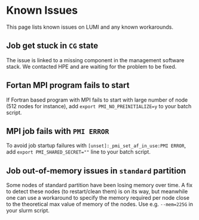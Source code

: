 <!-- ---
hide:
  - navigation
--- -->

# Known Issues

This page lists known issues on LUMI and any known workarounds.

## Job get stuck in `CG` state

The issue is linked to a missing component in the management software stack. 
We contacted HPE and are waiting for the problem to be fixed.

## Fortan MPI program fails to start

If Fortran based program with MPI fails to start with large number of node (512 
nodes for instance), add `export PMI_NO_PREINITIALIZE=y` to your batch script.     

## MPI job fails with `PMI ERROR`

To avoid job startup failures with `[unset]:_pmi_set_af_in_use:PMI ERROR`, add 
`export PMI_SHARED_SECRET=""` line to your batch script.

## Job out-of-memory issues in `standard` partition

Some nodes of standard partition have been losing memory over time. A fix to detect these nodes (to restart/clean them) is on its way, but meanwhile one can use a workaround to specify the memory required per node close to the theoretical max value of memory of the nodes. Use e.g. `--mem=225G` in your slurm script.



